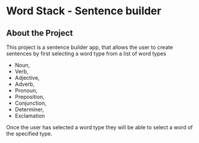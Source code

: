 # Word Stack - Sentence builder

<!-- ABOUT THE PROJECT -->
## About the Project

This project is a sentence builder app, that allows the user to create sentences by first selecting a word type from a list of word types 
 - Noun, 
 - Verb, 
 - Adjective, 
 - Adverb, 
 - Pronoun, 
 - Preposition, 
 - Conjunction, 
 - Determiner, 
 - Exclamation

 Once the user has selected a word type they will be able to select a word of the specified type.

